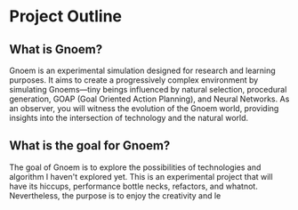 # Project Outline

## What is Gnoem?
Gnoem is an experimental simulation designed for research and learning purposes. It aims to create a progressively complex environment by simulating Gnoems—tiny beings influenced by natural selection, procedural generation, GOAP (Goal Oriented Action Planning), and Neural Networks. As an observer, you will witness the evolution of the Gnoem world, providing insights into the intersection of technology and the natural world.

## What is the goal for Gnoem?
The goal of Gnoem is to explore the possibilities of technologies and algorithm I haven't explored yet. This is an experimental project that will have its hiccups, performance bottle necks, refactors, and whatnot. Nevertheless, the purpose is to enjoy the creativity and le 
<!--stackedit_data:
eyJoaXN0b3J5IjpbMTAyMjQxNDYxMCwxODk4NjMyOTM4XX0=
-->
